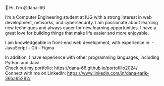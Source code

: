 👋 Hi, I’m @dana-66

I’m a Computer Engineering student at IUG with a strong interest in web development, networks, and cybersecurity. I am passionate about learning new techniques and always eager for new learning opportunities. I have a great love for building things that make life easier and more enjoyable.

I am knowledgeable in front-end web development, with experience in:
    - JavaScript
    - Git
    - Figma
    
In addition, I have experience with other programming languages, including Python and Java.                                                                                                                           
Check out my portfolio: https://dana-66.github.io/portofilio2024/                                                                                                                                                     
Connect with me on LinkedIn: https://www.linkedin.com/in/dana-tarik-36ba65292/
